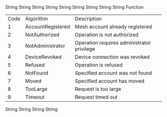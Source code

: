 String
String
String
String
String
String
String
String
String
Function
<table>
<tr><td>Code</td><td>Algorithm</td><td>Description</td></tr>
<tr><td>1</td><td>AccountRegistered</td><td>Mesh account already registered</td></tr>
<tr><td>2</td><td>NotAuthorized</td><td>Operation is not authorized</td></tr>
<tr><td>3</td><td>NotAdministrator</td><td>Operation requires administrator privilege</td></tr>
<tr><td>4</td><td>DeviceRevoked</td><td>Device connection was revoked</td></tr>
<tr><td>5</td><td>Refused</td><td>Operation is refused</td></tr>
<tr><td>6</td><td>NotFound</td><td>Specified account was not found</td></tr>
<tr><td>7</td><td>Moved</td><td>Specified account has moved</td></tr>
<tr><td>8</td><td>TooLarge</td><td>Request is too large</td></tr>
<tr><td>9</td><td>Timeout</td><td>Request timed out</td></tr>
</table>
String
String
String
String
